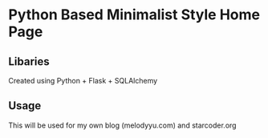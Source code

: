 # Python Based Minimalist Style Home Page 
## Libaries
Created using Python + Flask + SQLAlchemy
## Usage
This will be used for my own blog (melodyyu.com) and starcoder.org
